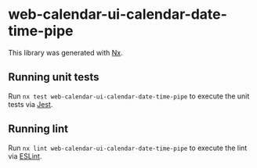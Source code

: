 # web-calendar-ui-calendar-date-time-pipe

This library was generated with [Nx](https://nx.dev).

## Running unit tests

Run `nx test web-calendar-ui-calendar-date-time-pipe` to execute the unit tests via [Jest](https://jestjs.io).

## Running lint

Run `nx lint web-calendar-ui-calendar-date-time-pipe` to execute the lint via [ESLint](https://eslint.org/).
